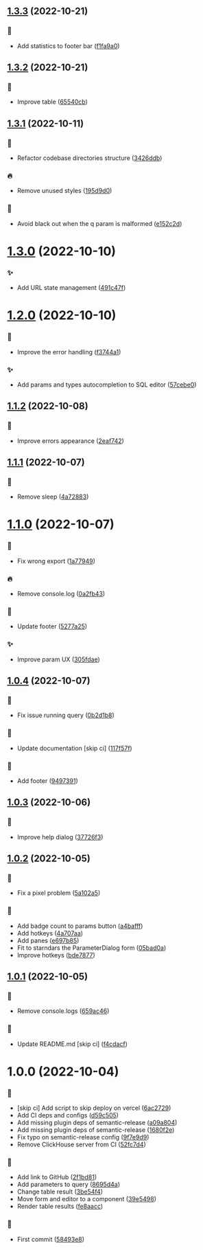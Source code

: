 ## [1.3.3](https://github.com/antoniovizuete/clickhouser/compare/v1.3.2...v1.3.3) (2022-10-21)


### :rocket:

* Add statistics to footer bar ([f1fa9a0](https://github.com/antoniovizuete/clickhouser/commit/f1fa9a0a240b9d0c46084ceec5cbe1bf45f8e25c))

## [1.3.2](https://github.com/antoniovizuete/clickhouser/compare/v1.3.1...v1.3.2) (2022-10-21)


### :rocket:

* Improve table ([65540cb](https://github.com/antoniovizuete/clickhouser/commit/65540cb5df0d42f910cf5dd593a5ce99dc52b958))

## [1.3.1](https://github.com/antoniovizuete/clickhouser/compare/v1.3.0...v1.3.1) (2022-10-11)


### :art:

* Refactor codebase directories structure ([3426ddb](https://github.com/antoniovizuete/clickhouser/commit/3426ddbd6feb08d005b4275e1edb55bfcd06ac32))

### :fire:

* Remove unused styles ([195d9d0](https://github.com/antoniovizuete/clickhouser/commit/195d9d05a71e8f7c81dd53b7d5aec5fbf4059a2f))

### :rocket:

* Avoid black out when the q param is malformed ([e152c2d](https://github.com/antoniovizuete/clickhouser/commit/e152c2df297f006582b1a7b656d29ff8d3bd4b27))

# [1.3.0](https://github.com/antoniovizuete/clickhouser/compare/v1.2.0...v1.3.0) (2022-10-10)


### :sparkles:

* Add URL state management ([491c47f](https://github.com/antoniovizuete/clickhouser/commit/491c47fe47beb11b66094fdf8fe134b4e4df2fdb))

# [1.2.0](https://github.com/antoniovizuete/clickhouser/compare/v1.1.2...v1.2.0) (2022-10-10)


### :rocket:

* Improve the error handling ([f3744a1](https://github.com/antoniovizuete/clickhouser/commit/f3744a121ab881fe408e44a9e53d6bfc681c5a08))

### :sparkles:

* Add params and types autocompletion to SQL editor ([57cebe0](https://github.com/antoniovizuete/clickhouser/commit/57cebe0e94c2f8fbe6b108032e399c83605d85fb))

## [1.1.2](https://github.com/antoniovizuete/clickhouser/compare/v1.1.1...v1.1.2) (2022-10-08)


### :rocket:

* Improve errors appearance ([2eaf742](https://github.com/antoniovizuete/clickhouser/commit/2eaf74262827681df005460b107b9b2b3e403731))

## [1.1.1](https://github.com/antoniovizuete/clickhouser/compare/v1.1.0...v1.1.1) (2022-10-07)


### :bug:

* Remove sleep ([4a72883](https://github.com/antoniovizuete/clickhouser/commit/4a728835318a72be028bbc67d828e9768394cbfa))

# [1.1.0](https://github.com/antoniovizuete/clickhouser/compare/v1.0.4...v1.1.0) (2022-10-07)


### :bug:

* Fix wrong export ([1a77949](https://github.com/antoniovizuete/clickhouser/commit/1a77949778e5d28a86c104876361683b991268bc))

### :fire:

* Remove console.log ([0a2fb43](https://github.com/antoniovizuete/clickhouser/commit/0a2fb43ecffefdfb00af125f5674bc344328bd30))

### :rocket:

* Update footer ([5277a25](https://github.com/antoniovizuete/clickhouser/commit/5277a25aedbe1464db5c9ca07aacd9f3c756e6a8))

### :sparkles:

* Improve param UX ([305fdae](https://github.com/antoniovizuete/clickhouser/commit/305fdaef552a9d8f0e44b9e810bc6b431349be84))

## [1.0.4](https://github.com/antoniovizuete/clickhouser/compare/v1.0.3...v1.0.4) (2022-10-07)


### :bug:

* Fix issue running query ([0b2d1b8](https://github.com/antoniovizuete/clickhouser/commit/0b2d1b8447a4ebce5280a822a70471bb0d56ec75))

### :memo:

* Update documentation [skip ci] ([117f57f](https://github.com/antoniovizuete/clickhouser/commit/117f57f1e7e56f02c8747dd35f3da225be73c8c0))

### :rocket:

* Add footer ([9497391](https://github.com/antoniovizuete/clickhouser/commit/949739122fb8db4891726df561e0c5381aa67ff1))

## [1.0.3](https://github.com/antoniovizuete/clickhouser/compare/v1.0.2...v1.0.3) (2022-10-06)


### :rocket:

* Improve help dialog ([37726f3](https://github.com/antoniovizuete/clickhouser/commit/37726f3ebb2109953b38bc9f07895086e5de1aaa))

## [1.0.2](https://github.com/antoniovizuete/clickhouser/compare/v1.0.1...v1.0.2) (2022-10-05)


### :art:

* Fix a pixel problem ([5a102a5](https://github.com/antoniovizuete/clickhouser/commit/5a102a59013dc9897fe5b79353dc81660844efbf))

### :rocket:

* Add badge count to params button ([a4bafff](https://github.com/antoniovizuete/clickhouser/commit/a4bafffdc737b95dcf52731dd9a1ec1525d8465e))
* Add hotkeys ([4a707aa](https://github.com/antoniovizuete/clickhouser/commit/4a707aa0519d5931540ed8ba4d6e4b40c1b0997e))
* Add panes ([e697b85](https://github.com/antoniovizuete/clickhouser/commit/e697b85e4b0be918907ccdeed5c8de077bdc33f9))
* Fit to starndars the ParameterDialog form ([05bad0a](https://github.com/antoniovizuete/clickhouser/commit/05bad0a2dd46d987da58d3d83ec1e1e89851d8f9))
* Improve hotkeys ([bde7877](https://github.com/antoniovizuete/clickhouser/commit/bde787718ab74f529482516ad78f9f435e517c3f))

## [1.0.1](https://github.com/antoniovizuete/clickhouser/compare/v1.0.0...v1.0.1) (2022-10-05)


### :art:

* Remove console.logs ([659ac46](https://github.com/antoniovizuete/clickhouser/commit/659ac465b582bdc2b186bb7b275984adca9038da))

### :memo:

* Update README.md [skip ci] ([f4cdacf](https://github.com/antoniovizuete/clickhouser/commit/f4cdacf0de2bc162a114d031bf281a0f737c05e8))

# 1.0.0 (2022-10-04)


### :construction_worker:

* [skip ci] Add script to skip deploy on vercel ([6ac2729](https://github.com/antoniovizuete/clickhouser/commit/6ac2729d72505da5272765a8d6d9c21011b193d1))
* Add CI deps and configs ([d59c505](https://github.com/antoniovizuete/clickhouser/commit/d59c505a313b27295bdb86f208e93d782a5c7593))
* Add missing plugin deps of semantic-release ([a09a804](https://github.com/antoniovizuete/clickhouser/commit/a09a804cd512a5db449175bb43f95ff94ccc27c2))
* Add missing plugin deps of semantic-release ([1680f2e](https://github.com/antoniovizuete/clickhouser/commit/1680f2e37597a94ab37c35113599c2991b61d6ee))
* Fix typo on semantic-release config ([9f7e9d9](https://github.com/antoniovizuete/clickhouser/commit/9f7e9d953278a0547c03d704a497e4cba0edc40d))
* Remove ClickHouse server from CI ([52fc7d4](https://github.com/antoniovizuete/clickhouser/commit/52fc7d4d3bb54dcff8db64e53c247a0bb976f165))

### :rocket:

* Add link to GitHub ([2f1bd81](https://github.com/antoniovizuete/clickhouser/commit/2f1bd81710e4af6943cbd4d5e04851b9259e25d7))
* Add parameters to query ([8695d4a](https://github.com/antoniovizuete/clickhouser/commit/8695d4a22defdde9d6798ad9b8599bff4408f325))
* Change table result ([3be54f4](https://github.com/antoniovizuete/clickhouser/commit/3be54f433f83c8d9333642e086bd7ea658be89bd))
* Move form and editor to a component ([39e5498](https://github.com/antoniovizuete/clickhouser/commit/39e5498b0cd2329ee85aa30e20022b0237b3c50e))
* Render table results ([fe8aacc](https://github.com/antoniovizuete/clickhouser/commit/fe8aaccb29a91b224ae3e8741d6c4b5448033c90))

### :tada:

* First commit ([58493e8](https://github.com/antoniovizuete/clickhouser/commit/58493e8c9f28994f347fccd5f3b85acbc99524c6))
